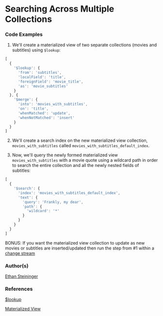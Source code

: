 # Searching Across Multiple Collections


### Code Examples

1. We'll create a materialized view of two separate collections (movies and subtitles) using `$lookup`:

``` javascript
[
  {
    '$lookup': {
      'from': 'subtitles',
      'localField': 'title',
      'foreignField': 'movie_title',
      'as': 'movie_subtitles'
    }
  }, {
    '$merge': {
      'into': 'movies_with_subtitles',
      'on': 'title',
      'whenMatched': 'update',
      'whenNotMatched': 'insert'
    }
  }
]
```

2. We'll create a search index on the new materialized view collection, `movies_with_subtitles` called `movies_with_subtitles_default_index`.

3. Now, we'll query the newly formed materialized view `movies_with_subtitles` with a movie quote using a wildcard path in order to search the entire collection and all the newly nested fields of subtitles:

``` javascript
[
  {
    '$search': {
      'index': 'movies_with_subtitles_default_index',
      'text': {
        'query': 'Frankly, my dear',
        'path': {
          'wildcard': '*'
        }
      }
    }
  }
]
```

BONUS: If you want the materialized view collection to update as new movies or subtitles are inserted/updated then run the step from #1 within a [change stream](https://docs.mongodb.com/manual/changeStreams/)


### Author(s)  

[Ethan Steininger](https://github.com/esteininger)

### References  

[$lookup](https://docs.mongodb.com/manual/reference/operator/aggregation/lookup/)

[Materialized View](https://docs.mongodb.com/manual/core/materialized-views/)
